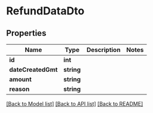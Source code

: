 # RefundDataDto

## Properties
Name | Type | Description | Notes
------------ | ------------- | ------------- | -------------
**id** | **int** |  | 
**dateCreatedGmt** | **string** |  | 
**amount** | **string** |  | 
**reason** | **string** |  | 

[[Back to Model list]](../README.md#documentation-for-models) [[Back to API list]](../README.md#documentation-for-api-endpoints) [[Back to README]](../README.md)


